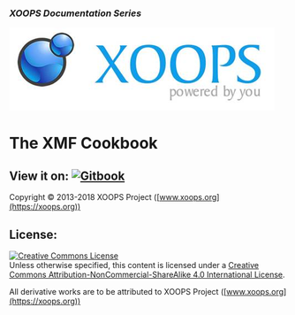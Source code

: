 ### _XOOPS Documentation Series_
![logoXoops.jpg](en/assets/logoXoops.jpg)

# The XMF Cookbook

## View it on: [![Gitbook](https://xoops.org/images/logoGitbookSmall.png)](https://www.gitbook.com/book/xoops/xmf-cookbook/) 

Copyright © 2013-2018 XOOPS Project ([www.xoops.org](https://xoops.org))


## License:

<a rel="license" href="http://creativecommons.org/licenses/by-nc-sa/4.0/"><img alt="Creative Commons License" style="border-width:0" src="https://i.creativecommons.org/l/by-nc-sa/4.0/88x31.png" /></a><br />Unless otherwise specified, this content is licensed under a <a rel="license" href="http://creativecommons.org/licenses/by-nc-sa/4.0/">Creative Commons Attribution-NonCommercial-ShareAlike 4.0 International License</a>.

All derivative works are to be attributed to XOOPS Project ([www.xoops.org](https://xoops.org))
